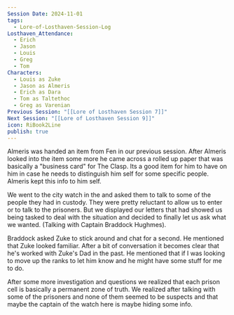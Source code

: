 ```yaml
---
Session Date: 2024-11-01
tags:
  - Lore-of-Losthaven-Session-Log
Losthaven_Attendance:
  - Erich
  - Jason
  - Louis
  - Greg
  - Tom
Characters:
  - Louis as Zuke
  - Jason as Almeris
  - Erich as Dara
  - Tom as Taltethoc
  - Greg as Varenian
Previous Session: "[[Lore of Losthaven Session 7]]"
Next Session: "[[Lore of Losthaven Session 9]]"
icon: RiBook2Line
publish: true
---
```

Almeris was handed an item from Fen in our previous session. After Almeris looked into the item some more he came across a rolled up paper that was basically a "business card" for The Clasp. Its a good item for him to have on him in case he needs to distinguish him self for some specific people. Almeris kept this info to him self. 

We went to the city watch in the and asked them to talk to some of the people they had in custody. They were pretty reluctant to allow us to enter or to talk to the prisoners. But we displayed our letters that had showed us being tasked to deal with the situation and decided to finally let us ask what we wanted. (Talking with Captain Braddock Hughmes).

Braddock asked Zuke to stick around and chat for a second. He mentioned that Zuke looked familiar. After a bit of conversation it becomes clear that he's worked with Zuke's Dad in the past. He mentioned that if I was looking to move up the ranks to let him know and he might have some stuff for me to do.

After some more investigation and questions we realized that each prison cell is basically a permanent zone of truth. We realized after talking with some of the prisoners and none of them seemed to be suspects and that maybe the captain of the watch here is maybe hiding some info.







